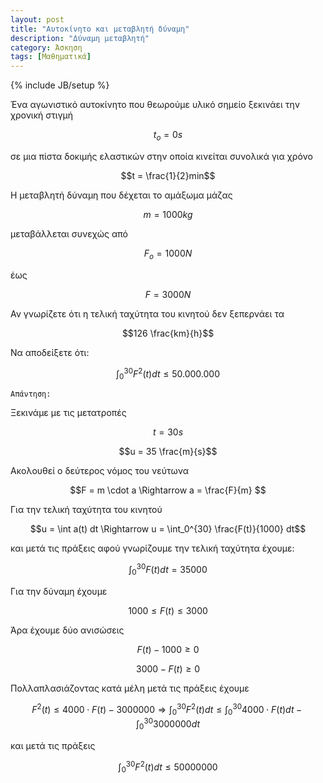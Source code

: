 ```yaml
---
layout: post
title: "Αυτοκίνητο και μεταβλητή δύναμη"
description: "Δύναμη μεταβλητή"
category: Άσκηση
tags: [Μαθηματικά]
---
```

{% include JB/setup %}

Ένα αγωνιστικό αυτοκίνητο που θεωρούμε υλικό σημείο ξεκινάει την χρονική στιγμή

$$ t_o = 0s $$ 

σε μια πίστα δοκιμής ελαστικών στην οποία κινείται συνολικά για χρόνο 

$$t = \frac{1}{2}min$$

Η μεταβλητή δύναμη που δέχεται το αμάξωμα μάζας 

$$ m = 1000 kg$$ 

μεταβάλλεται συνεχώς από 

$$F_o = 1000N$$ 

έως 

$$F = 3000N$$ 

Αν γνωρίζετε ότι η τελική ταχύτητα του κινητού δεν ξεπερνάει τα 

$$126 \frac{km}{h}$$

 Να αποδείξετε ότι:

$$ \int_0^{30} F^2(t)dt \le 50.000.000$$



`Απάντηση:`


Ξεκινάμε με τις μετατροπές

$$t = 30 s$$

$$u = 35 \frac{m}{s}$$

Ακολουθεί ο δεύτερος νόμος του νεύτωνα

$$F = m \cdot a \Rightarrow a = \frac{F}{m} $$

Για την τελική ταχύτητα του κινητού

$$u = \int a(t) dt \Rightarrow u = \int_0^{30} \frac{F(t)}{1000} dt$$

και μετά τις πράξεις αφού γνωρίζουμε την τελική ταχύτητα έχουμε:

$$\int_0^{30} F(t) dt = 35000$$

Για την δύναμη έχουμε

$$ 1000 \le F(t) \le 3000 $$

Άρα έχουμε δύο ανισώσεις

$$ F(t) - 1000 \ge 0 $$

$$ 3000 - F(t) \ge 0 $$

Πολλαπλασιάζοντας κατά μέλη μετά τις πράξεις έχουμε

$$F^2(t) \le 4000 \cdot F(t) - 3000000 \Rightarrow \int_0^{30} F^2(t) dt \le \int_0^{30} 4000 \cdot F(t) dt - \int_0^{30} 3000000 dt $$

και μετά τις πράξεις

$$ \int_0^{30} F^2(t) dt \le 50000000 $$